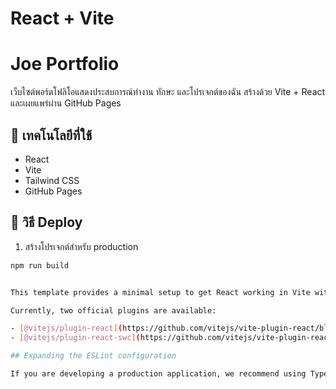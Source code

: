 # React + Vite
# Joe Portfolio

เว็บไซต์พอร์ตโฟลิโอแสดงประสบการณ์ทำงาน ทักษะ และโปรเจกต์ของฉัน สร้างด้วย Vite + React และเผยแพร่ผ่าน GitHub Pages

## 🔧 เทคโนโลยีที่ใช้
- React
- Vite
- Tailwind CSS
- GitHub Pages

## 🚀 วิธี Deploy

1. สร้างโปรเจกต์สำหรับ production

```bash
npm run build


This template provides a minimal setup to get React working in Vite with HMR and some ESLint rules.

Currently, two official plugins are available:

- [@vitejs/plugin-react](https://github.com/vitejs/vite-plugin-react/blob/main/packages/plugin-react/README.md) uses [Babel](https://babeljs.io/) for Fast Refresh
- [@vitejs/plugin-react-swc](https://github.com/vitejs/vite-plugin-react-swc) uses [SWC](https://swc.rs/) for Fast Refresh

## Expanding the ESLint configuration

If you are developing a production application, we recommend using TypeScript and enable type-aware lint rules. Check out the [TS template](https://github.com/vitejs/vite/tree/main/packages/create-vite/template-react-ts) to integrate TypeScript and [`typescript-eslint`](https://typescript-eslint.io) in your project.
